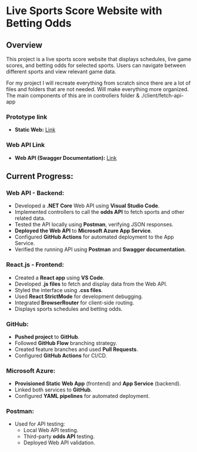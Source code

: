 # Live Sports Score Website with Betting Odds

## Overview
This project is a live sports score website that displays schedules, live game scores, and betting odds for selected sports. Users can navigate between different sports and view relevant game data.

For my project I will recreate everything from scratch since there are a lot of files and folders that are not needed. Will make everything more organized. The main components of this are in controllers folder & ./client/fetch-api-app
### Prototype link
- **Static Web:** [Link](https://thankful-river-07a417610.4.azurestaticapps.net/)

### Web API Link
- **Web API (Swagger Documentation):** [Link](https://dylan22-adfzeghfhsaqbvck.centralus-01.azurewebsites.net/swagger/index.html)

## Current Progress:

### Web API - Backend:
- Developed a **.NET Core** Web API using **Visual Studio Code**.
- Implemented controllers to call the **odds API** to fetch sports and other related data.
- Tested the API locally using **Postman**, verifying JSON responses.
- **Deployed the Web API** to **Microsoft Azure App Service**.
- Configured **GitHub Actions** for automated deployment to the App Service.
- Verified the running API using **Postman** and **Swagger documentation**.

### React.js - Frontend:
- Created a **React app** using **VS Code**.
- Developed **.js files** to fetch and display data from the Web API.
- Styled the interface using **.css files**.
- Used **React StrictMode** for development debugging.
- Integrated **BrowserRouter** for client-side routing.
- Displays sports schedules and betting odds.

### GitHub:
- **Pushed project** to **GitHub**.
- Followed **GitHub Flow** branching strategy.
- Created feature branches and used **Pull Requests**.
- Configured **GitHub Actions** for CI/CD.

### Microsoft Azure:
- **Provisioned Static Web App** (frontend) and **App Service** (backend).
- Linked both services to **GitHub**.
- Configured **YAML pipelines** for automated deployment.

### Postman:
- Used for API testing:
  - Local Web API testing.
  - Third-party **odds API** testing.
  - Deployed Web API validation.
